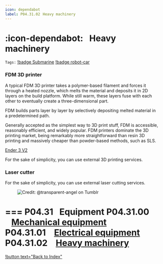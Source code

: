 ```yaml
---
icon: dependabot
label: P04.31.02⠀Heavy machinery
---
```

# :icon-dependabot:⠀Heavy machinery
`Tags:` [!badge Submarine](/projects/P04-submarine.md) [!badge robot-car]()

### FDM 3D printer
A typical FDM 3D printer takes a polymer-based filament and forces it through a heated nozzle, which melts the material and deposits it in 2D layers on the build platform. While still warm, these layers fuse with each other to eventually create a three-dimensional part.

FDM builds parts layer by layer by selectively depositing melted material in a predetermined path. 

Generally accepted as the simplest way to 3D print stuff, FDM is accessible, reasonably efficient, and widely popular. FDM printers dominate the 3D printing market, being remarkably more straightforward than resin 3D printing and massively cheaper than powder-based methods, such as SLS.

[Ender 3 V2](https://www.creality.com/products/ender-3-v2-3d-printer-csco)

For the sake of simplicity, you can use external 3D printing services.

### Laser cutter
For the sake of simplicity, you can use external laser cutting services.

<figure>
    <img src="https://64.media.tumblr.com/d103eb823dce2842c673f409f036857b/tumblr_mzx9wrdwFa1snc5kxo1_1280.gifv" alt="Credit: @transparent-angel on Tumblr">
</figure>

=== P04.31⠀Equipment
P04.31.00 ⠀[Mechanical equipment](/projects/P04-submarine/P04-30-39-technical-details/P04-31-equipment/P04-31-00-mechanical-equipment.md)\
P04.31.01 ⠀[Electrical equipment](/projects/P04-submarine/P04-30-39-technical-details/P04-31-equipment/P04-31-01-electrical-equipment.md)\
P04.31.02 ⠀[Heavy machinery](/projects/P04-submarine/P04-30-39-technical-details/P04-31-equipment/P04-31-02-heavy-machinery.md)
===

[!button text="Back to Index"](/projects/P04-submarine/P04-10-19-about-the-project/P04-10-index.md)